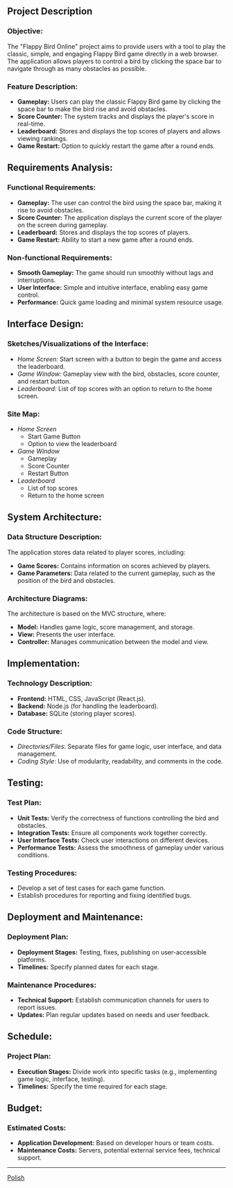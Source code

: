 ## Project Description

### Objective:

The "Flappy Bird Online" project aims to provide users with a tool to play the classic, simple, and engaging Flappy Bird game directly in a web browser. The application allows players to control a bird by clicking the space bar to navigate through as many obstacles as possible.

### Feature Description:

- **Gameplay:** Users can play the classic Flappy Bird game by clicking the space bar to make the bird rise and avoid obstacles.
- **Score Counter:** The system tracks and displays the player's score in real-time.
- **Leaderboard:** Stores and displays the top scores of players and allows viewing rankings.
- **Game Restart:** Option to quickly restart the game after a round ends.

## Requirements Analysis:

### Functional Requirements:

- **Gameplay:** The user can control the bird using the space bar, making it rise to avoid obstacles.
- **Score Counter:** The application displays the current score of the player on the screen during gameplay.
- **Leaderboard:** Stores and displays the top scores of players.
- **Game Restart:** Ability to start a new game after a round ends.

### Non-functional Requirements:

- **Smooth Gameplay:** The game should run smoothly without lags and interruptions.
- **User Interface:** Simple and intuitive interface, enabling easy game control.
- **Performance:** Quick game loading and minimal system resource usage.

## Interface Design:

### Sketches/Visualizations of the Interface:

- _Home Screen:_ Start screen with a button to begin the game and access the leaderboard.
- _Game Window:_ Gameplay view with the bird, obstacles, score counter, and restart button.
- _Leaderboard:_ List of top scores with an option to return to the home screen.

### Site Map:

- _Home Screen_
  - Start Game Button
  - Option to view the leaderboard
- _Game Window_
  - Gameplay
  - Score Counter
  - Restart Button
- _Leaderboard_
  - List of top scores
  - Return to the home screen

## System Architecture:

### Data Structure Description:

The application stores data related to player scores, including:

- **Game Scores:** Contains information on scores achieved by players.
- **Game Parameters:** Data related to the current gameplay, such as the position of the bird and obstacles.

### Architecture Diagrams:

The architecture is based on the MVC structure, where:

- **Model:** Handles game logic, score management, and storage.
- **View:** Presents the user interface.
- **Controller:** Manages communication between the model and view.

## Implementation:

### Technology Description:

- **Frontend:** HTML, CSS, JavaScript (React.js).
- **Backend:** Node.js (for handling the leaderboard).
- **Database:** SQLite (storing player scores).

### Code Structure:

- _Directories/Files_: Separate files for game logic, user interface, and data management.
- _Coding Style_: Use of modularity, readability, and comments in the code.

## Testing:

### Test Plan:

- **Unit Tests:** Verify the correctness of functions controlling the bird and obstacles.
- **Integration Tests:** Ensure all components work together correctly.
- **User Interface Tests:** Check user interactions on different devices.
- **Performance Tests:** Assess the smoothness of gameplay under various conditions.

### Testing Procedures:

- Develop a set of test cases for each game function.
- Establish procedures for reporting and fixing identified bugs.

## Deployment and Maintenance:

### Deployment Plan:

- **Deployment Stages:** Testing, fixes, publishing on user-accessible platforms.
- **Timelines:** Specify planned dates for each stage.

### Maintenance Procedures:

- **Technical Support:** Establish communication channels for users to report issues.
- **Updates:** Plan regular updates based on needs and user feedback.

## Schedule:

### Project Plan:

- **Execution Stages:** Divide work into specific tasks (e.g., implementing game logic, interface, testing).
- **Timelines:** Specify the time required for each stage.

## Budget:

### Estimated Costs:

- **Application Development:** Based on developer hours or team costs.
- **Maintenance Costs:** Servers, potential external service fees, technical support.

---

[Polish](<Documents/README(PL).md>)
